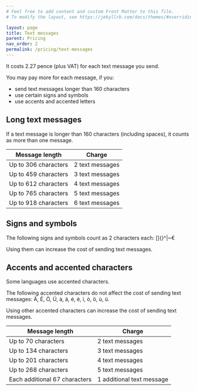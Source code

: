 ```yaml
---
# Feel free to add content and custom Front Matter to this file.
# To modify the layout, see https://jekyllrb.com/docs/themes/#overriding-theme-defaults

layout: page
title: Text messages
parent: Pricing
nav_order: 2
permalink: /pricing/text-messages
---
```


It costs 2.27 pence (plus VAT) for each text message you send.

You may pay more for each message, if you:

- send text messages longer than 160 characters
- use certain signs and symbols
- use accents and accented letters

## Long text messages

If a text message is longer than 160 characters (including spaces), it counts as more than one message.

| Message length       | Charge          |
| -------------------- | --------------- |
| Up to 306 characters | 2 text messages |
| Up to 459 characters | 3 text messages |
| Up to 612 characters | 4 text messages |
| Up to 765 characters | 5 text messages |
| Up to 918 characters | 6 text messages |

## Signs and symbols

The following signs and symbols count as 2 characters each: []{}^\|~€

Using them can increase the cost of sending text messages.

## Accents and accented characters

Some languages use accented characters.

The following accented characters do not affect the cost of sending text messages: Ä, É, Ö, Ü, à, ä, é, è, ì, ò, ö, ù, ü.

Using other accented characters can increase the cost of sending text messages.

| Message length                | Charge                    |
| ----------------------------- | ------------------------- |
| Up to 70 characters           | 2 text messages           |
| Up to 134 characters          | 3 text messages           |
| Up to 201 characters          | 4 text messages           |
| Up to 268 characters          | 5 text messages           |
| Each additional 67 characters | 1 additional text message |
